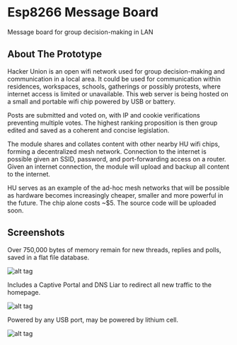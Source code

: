# Esp8266 Message Board

Message board for group decision-making in LAN




## About The Prototype

Hacker Union is an open wifi network used for group decision-making and communication in a local area. It could be used for communication within residences, workspaces, schools, gatherings or possibly protests, where internet access is limited or unavailable. This web server is being hosted on a small and portable wifi chip powered by USB or battery.

Posts are submitted and voted on, with IP and cookie verifications preventing multiple votes. The highest ranking proposition is then group edited and saved as a coherent and concise legislation.

The module shares and collates content with other nearby HU wifi chips, forming a decentralized mesh network. Connection to the internet is possible given an SSID, password, and port-forwarding access on a router. Given an internet connection, the module will upload and backup all content to the internet.

HU serves as an example of the ad-hoc mesh networks that will be possible as hardware becomes increasingly cheaper, smaller and more powerful in the future. The chip alone costs ~$5. The source code will be uploaded soon.

## Screenshots

Over 750,000 bytes of memory remain for new threads, replies and polls, saved in a flat file database.   

![alt tag](https://scontent.xx.fbcdn.net/v/t35.0-12/13730729_10157049315010618_107952225_o.png?oh=60933b45ec473e365a82a3a8d4ecdd5c&oe=578C0913)


Includes a Captive Portal and DNS Liar to redirect all new traffic to the homepage.

![alt tag](https://scontent.xx.fbcdn.net/v/t34.0-12/13734775_10157049253130618_768024069_n.jpg?oh=2a70cc3d51e70f030b47bf6ca4afb9df&oe=578BB6DD)


Powered by any USB port, may be powered by lithium cell. 

![alt tag](https://scontent.xx.fbcdn.net/v/t34.0-12/13705241_10157049381460618_530152709_n.jpg?oh=e1dd14ed06c4b3f937755082daed95ce&oe=578BC7C8)

